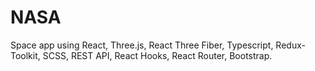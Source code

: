 # NASA
 Space app using React, Three.js, React Three Fiber, Typescript, Redux-Toolkit, SCSS, REST API, React Hooks, React Router, Bootstrap.
